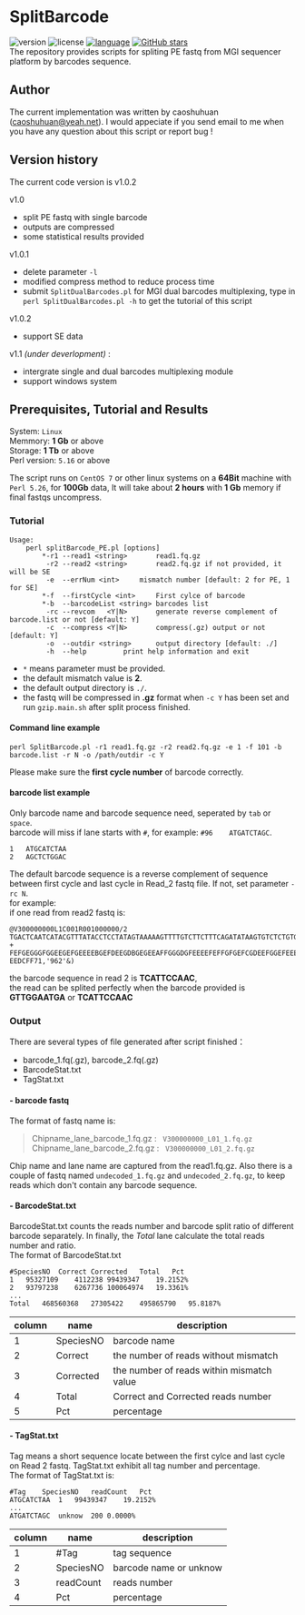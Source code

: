 # SplitBarcode
![version](https://img.shields.io/badge/version-v1.0.1-green.svg)	![license](https://img.shields.io/badge/license-MIT-green.svg)	[![language](https://img.shields.io/badge/language-CN-red.svg)](https://github.com/gateswell/SplitBarcode/blob/master/README_cn.md)	[![GitHub stars](https://img.shields.io/github/stars/gateswell/SplitBarcode.svg?style=social)](https://github.com/gateswell/SplitBarcode/stargazers)  
The repository provides scripts for spliting PE fastq from MGI sequencer platform by barcodes sequence. 
## Author
The current implementation was written by caoshuhuan (caoshuhuan@yeah.net). 
I would appeciate if you send email to me when you have any question about this script or report bug ! 
## Version history
The current code version is v1.0.2  

v1.0  
 - split PE fastq with single barcode 
 - outputs are compressed 
 - some statistical results provided  

v1.0.1 
 - delete parameter `-l`
 - modified compress method to reduce process time  
 - submit `SplitDualBarcodes.pl` for MGI dual barcodes multiplexing, type in `perl SplitDualBarcodes.pl -h` to get the tutorial of this script  

v1.0.2 
 - support SE data  
 
v1.1 *(under deverlopment)* :
 - intergrate single and dual barcodes multiplexing module 
 - support windows system 
## Prerequisites, Tutorial and Results
System: `Linux`  
Memmory: **1 Gb** or above  
Storage: **1 Tb** or above  
Perl version: `5.16` or above  

The script runs on `CentOS 7` or other linux systems on a **64Bit** machine with `Perl 5.26`, for **100Gb** data, It will take about **2 hours** with **1 Gb** memory if final fastqs uncompress.
 
###  Tutorial
```
Usage:
	perl splitBarcode_PE.pl [options]
		*-r1 --read1 <string>		read1.fq.gz
		 -r2 --read2 <string>		read2.fq.gz if not provided, it will be SE
		 -e  --errNum <int>		mismatch number [default: 2 for PE, 1 for SE]
		*-f  --firstCycle <int>		First cylce of barcode
		*-b  --barcodeList <string>	barcodes list
		 -rc --revcom	<Y|N>		generate reverse complement of barcode.list or not [default: Y]
		 -c  --compress <Y|N>		compress(.gz) output or not [default: Y]
		 -o  --outdir <string>		output directory [default: ./]
		 -h  --help			print help information and exit
```
- `*` means parameter must be provided.
- the default mismatch value is **2**.
- the default output directory is `./`.
- the fastq will be compressed in **.gz** format when `-c Y` has been set and run `gzip.main.sh` after split process finished. 
#### Command line example 
```
perl SplitBarcode.pl -r1 read1.fq.gz -r2 read2.fq.gz -e 1 -f 101 -b barcode.list -r N -o /path/outdir -c Y
```
Please make sure the **first cycle number** of barcode correctly. 
#### barcode list example
Only barcode name and  barcode sequence need, seperated by `tab` or `space`.  
barcode will miss if lane starts with `#`, for example: `#96	ATGATCTAGC`.
```
1	ATGCATCTAA
2	AGCTCTGGAC
```
The default barcode sequence is a reverse complement of sequence between first cycle and last cycle in Read_2 fastq file. If not, set parameter `-rc N`.  
for example:  
if one read from read2 fastq is:

```
@V300000000L1C001R001000000/2
TGACTCAATCATACGTTTATACCTCCTATAGTAAAAAGTTTTGTCTTCTTTCAGATATAAGTGTCTCTGTGATGCAGGCTGGGTTGGCATCAACTGTGAATCATTCCAAC
+
FEFGEGGGFGGEEGEFGEEEEBGEFDEEGDBGEGEEAFFGGGDGFEEEEFEFFGFGEFCGDEEFGGEFEEECGBEDEGFFDFFEFEGDGGFFE?EEDCFF71,'962'&)
``` 
the barcode sequence in read 2 is **TCATTCCAAC**,  
the read can be splited perfectly when the barcode provided is **GTTGGAATGA** or **TCATTCCAAC**  

### Output 
There are several types of file generated after script finished：
- barcode_1.fq(.gz), barcode_2.fq(.gz)
- BarcodeStat.txt
- TagStat.txt

#### - barcode fastq
The format of fastq name is:

> Chipname_lane_barcode_1.fq.gz : ` V300000000_L01_1.fq.gz`  
> Chipname_lane_barcode_2.fq.gz : ` V300000000_L01_2.fq.gz`  

Chip name and lane name are captured from the read1.fq.gz. 
Also there is a couple of fastq named `undecoded_1.fq.gz` and `undecoded_2.fq.gz`, to keep reads which don't contain any barcode sequence. 
#### - BarcodeStat.txt
BarcodeStat.txt counts the reads number and barcode split ratio of different barcode separately. In finally, the *Total* lane calculate the total reads number and ratio.  
The format of BarcodeStat.txt
``` 
#SpeciesNO	Correct	Corrected	Total	Pct
1	95327109	4112238	99439347	19.2152%
2	93797238	6267736	100064974	19.3361%
...
Total	468560368	27305422	495865790	95.8187%
```
|column|name|description|
|--| -------- | --------|
|1|SpeciesNO |barcode name |
|2|Correct       |the number of reads without mismatch | 
|3|Corrected |the number of reads within mismatch value|
|4|Total |Correct and Corrected reads number |
|5|Pct|percentage|
#### - TagStat.txt
Tag means a short sequence locate between the first cylce and last cycle on Read 2 fastq. TagStat.txt exhibit all tag number and percentage.  
The format of TagStat.txt is: 
```
#Tag	SpeciesNO	readCount	Pct
ATGCATCTAA	1	99439347	19.2152%
...
ATGATCTAGC	unknow	200	0.0000%
```
|column|name|description|
|--| -------- | --------|
|1|#Tag|tag sequence|
|2|SpeciesNO|barcode name or unknow|
|3|readCount|reads number|
|4|Pct| percentage|
